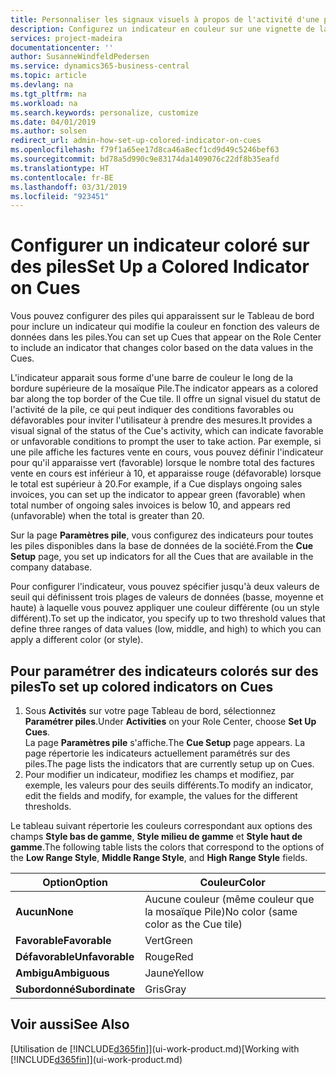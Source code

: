 ```yaml
---
title: Personnaliser les signaux visuels à propos de l'activité d'une pile | Microsoft Docs
description: Configurez un indicateur en couleur sur une vignette de la pile pour fournir un signal visuel personnalisé de l'activité de la pile.
services: project-madeira
documentationcenter: ''
author: SusanneWindfeldPedersen
ms.service: dynamics365-business-central
ms.topic: article
ms.devlang: na
ms.tgt_pltfrm: na
ms.workload: na
ms.search.keywords: personalize, customize
ms.date: 04/01/2019
ms.author: solsen
redirect_url: admin-how-set-up-colored-indicator-on-cues
ms.openlocfilehash: f79f1a65ee17d8ca46a8ecf1cd9d49c5246bef63
ms.sourcegitcommit: bd78a5d990c9e83174da1409076c22df8b35eafd
ms.translationtype: HT
ms.contentlocale: fr-BE
ms.lasthandoff: 03/31/2019
ms.locfileid: "923451"
---
```

# <a name="set-up-a-colored-indicator-on-cues"></a><span data-ttu-id="08e45-103">Configurer un indicateur coloré sur des piles</span><span class="sxs-lookup"><span data-stu-id="08e45-103">Set Up a Colored Indicator on Cues</span></span>
<span data-ttu-id="08e45-104">Vous pouvez configurer des piles qui apparaissent sur le Tableau de bord pour inclure un indicateur qui modifie la couleur en fonction des valeurs de données dans les piles.</span><span class="sxs-lookup"><span data-stu-id="08e45-104">You can set up Cues that appear on the Role Center to include an indicator that changes color based on the data values in the Cues.</span></span>

<span data-ttu-id="08e45-105">L'indicateur apparait sous forme d'une barre de couleur le long de la bordure supérieure de la mosaïque Pile.</span><span class="sxs-lookup"><span data-stu-id="08e45-105">The indicator appears as a colored bar along the top border of the Cue tile.</span></span> <span data-ttu-id="08e45-106">Il offre un signal visuel du statut de l'activité de la pile, ce qui peut indiquer des conditions favorables ou défavorables pour inviter l'utilisateur à prendre des mesures.</span><span class="sxs-lookup"><span data-stu-id="08e45-106">It provides a visual signal of the status of the Cue's activity, which can indicate favorable or unfavorable conditions to prompt the user to take action.</span></span> <span data-ttu-id="08e45-107">Par exemple, si une pile affiche les factures vente en cours, vous pouvez définir l'indicateur pour qu'il apparaisse vert (favorable) lorsque le nombre total des factures vente en cours est inférieur à 10, et apparaisse rouge (défavorable) lorsque le total est supérieur à 20.</span><span class="sxs-lookup"><span data-stu-id="08e45-107">For example, if a Cue displays ongoing sales invoices, you can set up the indicator to appear green (favorable) when total number of ongoing sales invoices is below 10, and appears red (unfavorable) when the total is greater than 20.</span></span>

<span data-ttu-id="08e45-108">Sur la page **Paramètres pile**, vous configurez des indicateurs pour toutes les piles disponibles dans la base de données de la société.</span><span class="sxs-lookup"><span data-stu-id="08e45-108">From the **Cue Setup** page, you set up indicators for all the Cues that are available in the company database.</span></span>

<span data-ttu-id="08e45-109">Pour configurer l'indicateur, vous pouvez spécifier jusqu'à deux valeurs de seuil qui définissent trois plages de valeurs de données (basse, moyenne et haute) à laquelle vous pouvez appliquer une couleur différente (ou un style différent).</span><span class="sxs-lookup"><span data-stu-id="08e45-109">To set up the indicator, you specify up to two threshold values that define three ranges of data values (low, middle, and high) to which you can apply a different color (or style).</span></span>

## <a name="to-set-up-colored-indicators-on-cues"></a><span data-ttu-id="08e45-110">Pour paramétrer des indicateurs colorés sur des piles</span><span class="sxs-lookup"><span data-stu-id="08e45-110">To set up colored indicators on Cues</span></span>
1. <span data-ttu-id="08e45-111">Sous **Activités** sur votre page Tableau de bord, sélectionnez **Paramétrer piles**.</span><span class="sxs-lookup"><span data-stu-id="08e45-111">Under **Activities** on your Role Center, choose **Set Up Cues**.</span></span>  
   <span data-ttu-id="08e45-112">La page **Paramètres pile** s'affiche.</span><span class="sxs-lookup"><span data-stu-id="08e45-112">The **Cue Setup** page appears.</span></span> <span data-ttu-id="08e45-113">La page répertorie les indicateurs actuellement paramétrés sur des piles.</span><span class="sxs-lookup"><span data-stu-id="08e45-113">The page lists the indicators that are currently setup up on Cues.</span></span>
2. <span data-ttu-id="08e45-114">Pour modifier un indicateur, modifiez les champs et modifiez, par exemple, les valeurs pour des seuils différents.</span><span class="sxs-lookup"><span data-stu-id="08e45-114">To modify an indicator, edit the fields and modify, for example, the values for the different thresholds.</span></span>  

<span data-ttu-id="08e45-115">Le tableau suivant répertorie les couleurs correspondant aux options des champs **Style bas de gamme**, **Style milieu de gamme** et **Style haut de gamme**.</span><span class="sxs-lookup"><span data-stu-id="08e45-115">The following table lists the colors that correspond to the options of the **Low Range Style**, **Middle Range Style**, and **High Range Style** fields.</span></span>

| <span data-ttu-id="08e45-116">Option</span><span class="sxs-lookup"><span data-stu-id="08e45-116">Option</span></span> | <span data-ttu-id="08e45-117">Couleur</span><span class="sxs-lookup"><span data-stu-id="08e45-117">Color</span></span> |
| --- | --- |
| <span data-ttu-id="08e45-118">**Aucun**</span><span class="sxs-lookup"><span data-stu-id="08e45-118">**None**</span></span> |<span data-ttu-id="08e45-119">Aucune couleur (même couleur que la mosaïque Pile)</span><span class="sxs-lookup"><span data-stu-id="08e45-119">No color (same color as the Cue tile)</span></span>|
| <span data-ttu-id="08e45-120">**Favorable**</span><span class="sxs-lookup"><span data-stu-id="08e45-120">**Favorable**</span></span> |<span data-ttu-id="08e45-121">Vert</span><span class="sxs-lookup"><span data-stu-id="08e45-121">Green</span></span> |
| <span data-ttu-id="08e45-122">**Défavorable**</span><span class="sxs-lookup"><span data-stu-id="08e45-122">**Unfavorable**</span></span> |<span data-ttu-id="08e45-123">Rouge</span><span class="sxs-lookup"><span data-stu-id="08e45-123">Red</span></span> |
| <span data-ttu-id="08e45-124">**Ambigu**</span><span class="sxs-lookup"><span data-stu-id="08e45-124">**Ambiguous**</span></span> |<span data-ttu-id="08e45-125">Jaune</span><span class="sxs-lookup"><span data-stu-id="08e45-125">Yellow</span></span> |
| <span data-ttu-id="08e45-126">**Subordonné**</span><span class="sxs-lookup"><span data-stu-id="08e45-126">**Subordinate**</span></span> |<span data-ttu-id="08e45-127">Gris</span><span class="sxs-lookup"><span data-stu-id="08e45-127">Gray</span></span> |

## <a name="see-also"></a><span data-ttu-id="08e45-128">Voir aussi</span><span class="sxs-lookup"><span data-stu-id="08e45-128">See Also</span></span>
<span data-ttu-id="08e45-129">[Utilisation de [!INCLUDE[d365fin](includes/d365fin_md.md)]](ui-work-product.md)</span><span class="sxs-lookup"><span data-stu-id="08e45-129">[Working with [!INCLUDE[d365fin](includes/d365fin_md.md)]](ui-work-product.md)</span></span>
